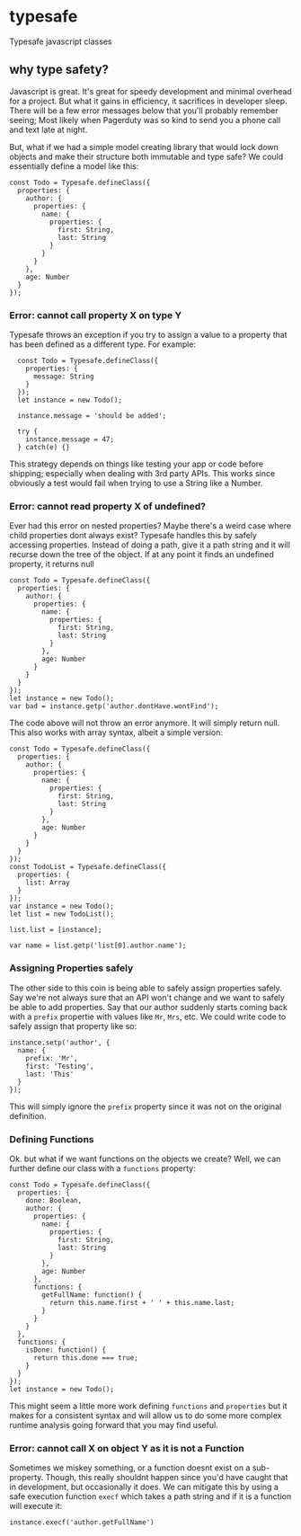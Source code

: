 # typesafe
Typesafe javascript classes

## why type safety?
Javascript is great. It's great for speedy development and minimal overhead for a project. But what it gains in efficiency, it sacrifices in developer sleep. There will be a few error messages below that you'll probably remember seeing; Most likely when Pagerduty was so kind to send you a phone call and text late at night.

But, what if we had a simple model creating library that would lock down objects and make their structure both immutable and type safe? We could essentially define a model like this:

```
const Todo = Typesafe.defineClass({
  properties: {
    author: {
      properties: {
        name: {
          properties: {
            first: String,
            last: String
          }
        }
      }
    },
    age: Number
  }
});
```

### Error: cannot call property X on type Y
Typesafe throws an exception if you try to assign a value to a property that has been defined as a different type. For example:
```
  const Todo = Typesafe.defineClass({
    properties: {
      message: String
    }
  });
  let instance = new Todo();

  instance.message = 'should be added';

  try {
    instance.message = 47;
  } catch(e) {}
```
This strategy depends on things like testing your app or code before shipping; especially when dealing with 3rd party APIs. This works since obviously a test would fail when trying to use a String like a Number.

### Error: cannot read property X of undefined?
Ever had this error on nested properties? Maybe there's a weird case where child properties dont always exist? Typesafe handles this by safely accessing properties. Instead of doing a path, give it a path string and it will recurse down the tree of the object. If at any point it finds an undefined property, it returns null
```
const Todo = Typesafe.defineClass({
  properties: {
    author: {
      properties: {
        name: {
          properties: {
            first: String,
            last: String
          }
        },
        age: Number
      }
    }
  }
});
let instance = new Todo();
var bad = instance.getp('author.dontHave.wontFind');
```
The code above will not throw an error anymore. It will simply return null. This also works with array syntax, albeit a simple version:
```
const Todo = Typesafe.defineClass({
  properties: {
    author: {
      properties: {
        name: {
          properties: {
            first: String,
            last: String
          }
        },
        age: Number
      }
    }
  }
});
const TodoList = Typesafe.defineClass({
  properties: {
    list: Array
  }
});
var instance = new Todo();
let list = new TodoList();

list.list = [instance];

var name = list.getp('list[0].author.name');
```

### Assigning Properties safely
The other side to this coin is being able to safely assign properties safely. Say we're not always sure that an API won't change and we want to safely be able to add properties. Say that our author suddenly starts coming back with a `prefix` propertie with values like `Mr`, `Mrs`, etc. We could write code to safely assign that property like so:
```
instance.setp('author', {
  name: {
    prefix: 'Mr',
    first: 'Testing',
    last: 'This'
  }
});
```
This will simply ignore the `prefix` property since it was not on the original definition. 

### Defining Functions
Ok. but what if we want functions on the objects we create? Well, we can further define our class with a `functions` property:
```
const Todo = Typesafe.defineClass({
  properties: {
    done: Boolean,
    author: {
      properties: {
        name: {
          properties: {
            first: String,
            last: String
          }
        },
        age: Number
      },
      functions: {
        getFullName: function() {
          return this.name.first + ' ' + this.name.last;
        }
      }
    }
  },
  functions: {
    isDone: function() {
      return this.done === true;
    }
  }
});
let instance = new Todo();
```
This might seem a little more work defining `functions` and `properties` but it makes for a consistent syntax and will allow us to do some more complex runtime analysis going forward that you may find useful.

### Error: cannot call X on object Y as it is not a Function

Sometimes we miskey something, or a function doesnt exist on a sub-property. Though, this really shouldnt happen since you'd have caught that in development, but occasionally it does. We can mitigate this by using a safe execution function `execf` which takes a path string and if it is a function will execute it:
```
instance.execf('author.getFullName')
```
